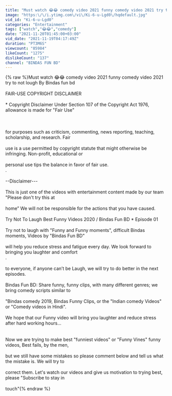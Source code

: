 ```yaml
---
title: "Must watch 😂😂 comedy video 2021 funny comedy video 2021 try to not lough By Bindas fun bd"
image: "https:\/\/i.ytimg.com\/vi\/Ki-6-u-Lgd0\/hqdefault.jpg"
vid_id: "Ki-6-u-Lgd0"
categories: "Entertainment"
tags: ["watch","😂😂","comedy"]
date: "2021-11-20T01:45:00+03:00"
vid_date: "2021-11-19T04:17:49Z"
duration: "PT3M6S"
viewcount: "85984"
likeCount: "1275"
dislikeCount: "137"
channel: "BINDAS FUN BD"
---
```

{% raw %}Must watch 😂😂 comedy video 2021 funny comedy video 2021 try to not lough By Bindas fun bd<br /><br />FAIR-USE COPYRIGHT DISCLAIMER<br /><br />* Copyright Disclaimer Under Section 107 of the Copyright Act 1976, allowance is made for &quot;Fair Use&quot; <br /><br /><br /><br />for purposes such as criticism, commenting, news reporting, teaching, scholarship, and research. Fair <br /><br />use is a use permitted by copyright statute that might otherwise be infringing. Non-profit, educational or <br /><br />personal use tips the balance in favor of fair use.<br />.<br /><br />--Disclaimer---<br /><br />This is just one of the videos with entertainment content made by our team &quot;Please don't try this at <br /><br />home” We will not be responsible for the actions that you have caused.<br /><br />Try Not To Laugh Best Funny Videos 2020 / Bindas Fun BD * Episode 01<br /><br />Try not to laugh with &quot;Funny and Funny moments&quot;, difficult Bindas moments, Videos by &quot;Bindas Fun BD&quot; <br /><br />will help you reduce stress and fatigue every day. We look forward to bringing you laughter and comfort <br />.<br /><br />to everyone, if anyone can’t be Laugh, we will try to do better in the next episodes.<br /><br />Bindas Fun BD: Share funny, funny clips, with many different genres; we bring comedy scripts similar to <br /><br />&quot;Bindas comedy 2019, Bindas Funny Clips, or the &quot;Indian comedy Videos&quot; or &quot;Comedy videos in Hindi&quot;. <br /><br />We hope that our Funny video will bring you laughter and reduce stress after hard working hours...<br /><br /><br />Now we are trying to make best &quot;funniest videos&quot; or &quot;Funny Vines&quot; funny videos, Best fails, by the men, <br /><br />but we still have some mistakes so please comment below and tell us what the mistake is. We will try to <br /><br />correct them. Let's watch our videos and give us motivation to trying best, please &quot;Subscribe to stay in <br /><br />touch&quot;{% endraw %}
